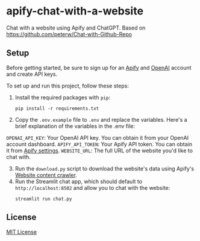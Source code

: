 # apify-chat-with-a-website

Chat with a website using Apify and ChatGPT. Based on https://github.com/peterw/Chat-with-Github-Repo

## Setup

Before getting started, be sure to sign up for an [Apify](https://console.apify.com/sign-up) and [OpenAI](https://openai.com/) account and create API keys.

To set up and run this project, follow these steps:

1. Install the required packages with `pip`:
   ```
   pip install -r requirements.txt
   ```
2. Copy the `.env.example` file to `.env` and replace the variables. Here's a brief explanation of the variables in the .env file:

`OPENAI_API_KEY`: Your OpenAI API key. You can obtain it from your OpenAI account dashboard.
`APIFY_API_TOKEN`: Your Apify API token. You can obtain it from [Apify settings](https://console.apify.com/account/integrations).
`WEBSITE_URL`: The full URL of the website you'd like to chat with.

3. Run the `download.py` script to download the website's data using Apify's [Website content crawler](https://apify.com/apify/website-content-crawler).
4. Run the Streamlit chat app, which should default to `http://localhost:8502` and allow you to chat with the website:
   ```
   streamlit run chat.py
   ```

## License

[MIT License](LICENSE)


